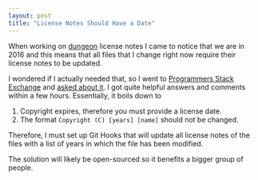 ```yaml
---
layout: post
title: "License Notes Should Have a Date"
---
```


When working on [dungeon](https://github.com/mafagafogigante/dungeon/) license
notes I came to notice that we are in 2016 and this means that all files that I
change right now require their license notes to be updated.

I wondered if I actually needed that, so I went to [Programmers Stack
Exchange](https://programmers.stackexchange.com/) and [asked about
it](https://programmers.stackexchange.com/questions/307934/using-a-license-without-a-year-value).
I got quite helpful answers and comments within a few hours. Essentially, it
boils down to

1. Copyright expires, therefore you must provide a license date.
2. The format `Copyright (C) [years] [name]` should not be changed.

Therefore, I must set up Git Hooks that will update all license notes of the
files with a list of years in which the file has been modified.

The solution will likely be open-sourced so it benefits a bigger group of
people.

